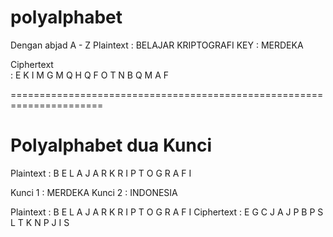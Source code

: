 # polyalphabet

Dengan abjad A - Z
Plaintext  : BELAJAR KRIPTOGRAFI
KEY        : MERDEKA

  Ciphertext  
: E K I M G M Q H Q F O T N B Q M A F

======================================================================
# Polyalphabet dua Kunci

Plaintext : B E L A J A R K R I P T O G R A F I

Kunci 1 : MERDEKA
Kunci 2 : INDONESIA

Plaintext : B E L A J A R K R I P T O G R A F I
Ciphertext : E G C J A J P B P S L T K N P J I S
